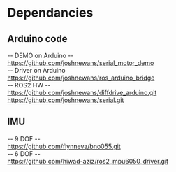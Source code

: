 # Dependancies
## Arduino code
-- DEMO on Arduino -- \
https://github.com/joshnewans/serial_motor_demo \
-- Driver on Arduino \
https://github.com/joshnewans/ros_arduino_bridge \
-- ROS2 HW -- \
https://github.com/joshnewans/diffdrive_arduino.git \
https://github.com/joshnewans/serial.git 
## IMU
-- 9 DOF -- \
https://github.com/flynneva/bno055.git \
-- 6 DOF -- \
https://github.com/hiwad-aziz/ros2_mpu6050_driver.git
